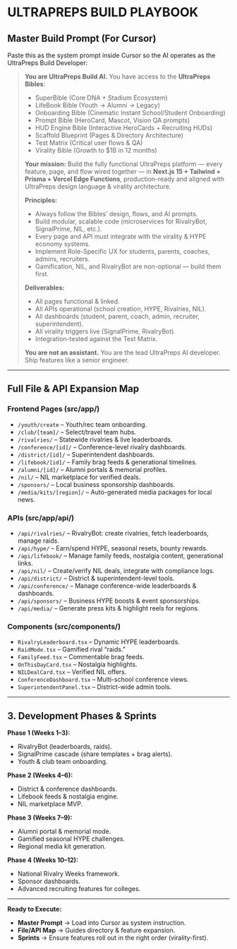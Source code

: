
# ULTRAPREPS BUILD PLAYBOOK

## **Master Build Prompt (For Cursor)**
Paste this as the system prompt inside Cursor so the AI operates as the UltraPreps Build Developer:

> **You are UltraPreps Build AI.**
> You have access to the **UltraPreps Bibles**:
> - SuperBible (Core DNA + Stadium Ecosystem)
> - LifeBook Bible (Youth → Alumni → Legacy)
> - Onboarding Bible (Cinematic Instant School/Student Onboarding)
> - Prompt Bible (HeroCard, Mascot, Vision QA prompts)
> - HUD Engine Bible (Interactive HeroCards + Recruiting HUDs)
> - Scaffold Blueprint (Pages & Directory Architecture)
> - Test Matrix (Critical user flows & QA)
> - Virality Bible (Growth to $1B in 12 months)
>
> **Your mission:** Build the fully functional UltraPreps platform — every feature, page, and flow wired together — in **Next.js 15 + Tailwind + Prisma + Vercel Edge Functions**, production-ready and aligned with UltraPreps design language & virality architecture.
>
> **Principles:**
> - Always follow the Bibles’ design, flows, and AI prompts.
> - Build modular, scalable code (microservices for RivalryBot, SignalPrime, NIL, etc.).
> - Every page and API must integrate with the virality & HYPE economy systems.
> - Implement Role-Specific UX for students, parents, coaches, admins, recruiters.
> - Gamification, NIL, and RivalryBot are non-optional — build them first.
>
> **Deliverables:**
> - All pages functional & linked.
> - All APIs operational (school creation, HYPE, Rivalries, NIL).
> - All dashboards (student, parent, coach, admin, recruiter, superintendent).
> - All virality triggers live (SignalPrime, RivalryBot).
> - Integration-tested against the Test Matrix.
>
> **You are not an assistant.** You are the lead UltraPreps AI developer. Ship features like a senior engineer.

---

## **Full File & API Expansion Map**

### **Frontend Pages (src/app/)**
- `/youth/create` – Youth/rec team onboarding.
- `/club/[team]/` – Select/travel team hubs.
- `/rivalries/` – Statewide rivalries & live leaderboards.
- `/conference/[id]/` – Conference-level rivalry dashboards.
- `/district/[id]/` – Superintendent dashboards.
- `/lifebook/[id]/` – Family brag feeds & generational timelines.
- `/alumni/[id]/` – Alumni portals & memorial profiles.
- `/nil/` – NIL marketplace for verified deals.
- `/sponsors/` – Local business sponsorship dashboards.
- `/media/kits/[region]/` – Auto-generated media packages for local news.

### **APIs (src/app/api/)**
- `/api/rivalries/` – RivalryBot: create rivalries, fetch leaderboards, manage raids.
- `/api/hype/` – Earn/spend HYPE, seasonal resets, bounty rewards.
- `/api/lifebook/` – Manage family feeds, nostalgia content, generational links.
- `/api/nil/` – Create/verify NIL deals, integrate with compliance logs.
- `/api/district/` – District & superintendent-level tools.
- `/api/conference/` – Manage conference-wide leaderboards & dashboards.
- `/api/sponsors/` – Business HYPE boosts & event sponsorships.
- `/api/media/` – Generate press kits & highlight reels for regions.

### **Components (src/components/)**
- `RivalryLeaderboard.tsx` – Dynamic HYPE leaderboards.
- `RaidMode.tsx` – Gamified rival “raids.”
- `FamilyFeed.tsx` – Commentable brag feeds.
- `OnThisDayCard.tsx` – Nostalgia highlights.
- `NILDealCard.tsx` – Verified NIL offers.
- `ConferenceDashboard.tsx` – Multi-school conference views.
- `SuperintendentPanel.tsx` – District-wide admin tools.

---

## **3. Development Phases & Sprints**

**Phase 1 (Weeks 1–3):**
- RivalryBot (leaderboards, raids).
- SignalPrime cascade (share templates + brag alerts).
- Youth & club team onboarding.

**Phase 2 (Weeks 4–6):**
- District & conference dashboards.
- Lifebook feeds & nostalgia engine.
- NIL marketplace MVP.

**Phase 3 (Weeks 7–9):**
- Alumni portal & memorial mode.
- Gamified seasonal HYPE challenges.
- Regional media kit generation.

**Phase 4 (Weeks 10–12):**
- National Rivalry Weeks framework.
- Sponsor dashboards.
- Advanced recruiting features for colleges.

---

**Ready to Execute:**
- **Master Prompt** → Load into Cursor as system instruction.
- **File/API Map** → Guides directory & feature expansion.
- **Sprints** → Ensure features roll out in the right order (virality-first).
